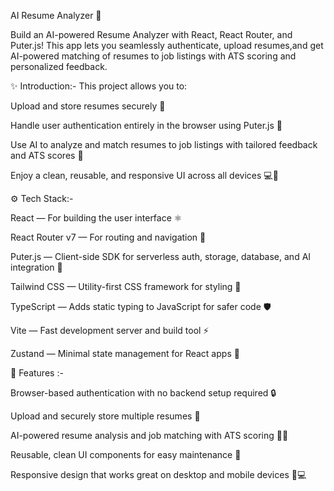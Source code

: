 AI Resume Analyzer 🚀

Build an AI-powered Resume Analyzer with React, React Router, and Puter.js! 
This app lets you seamlessly authenticate, upload resumes,and get AI-powered matching of resumes to job listings with ATS scoring and personalized feedback.

✨ Introduction:-
This project allows you to:

Upload and store resumes securely 📁

Handle user authentication entirely in the browser using Puter.js 🔐

Use AI to analyze and match resumes to job listings with tailored feedback and ATS scores 🤖

Enjoy a clean, reusable, and responsive UI across all devices 💻📱


⚙️ Tech Stack:-

React — For building the user interface ⚛️

React Router v7 — For routing and navigation 🔀

Puter.js — Client-side SDK for serverless auth, storage, database, and AI integration 🤩

Tailwind CSS — Utility-first CSS framework for styling 🎨

TypeScript — Adds static typing to JavaScript for safer code 🛡️

Vite — Fast development server and build tool ⚡

Zustand — Minimal state management for React apps 🧠


🔋 Features :-

Browser-based authentication with no backend setup required 🔒

Upload and securely store multiple resumes 📂

AI-powered resume analysis and job matching with ATS scoring 🧑‍💼

Reusable, clean UI components for easy maintenance 🧩

Responsive design that works great on desktop and mobile devices 📱💻


